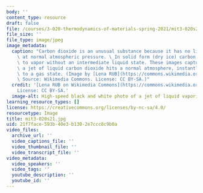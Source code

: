 ```yaml
---
body: ''
content_type: resource
draft: false
file: /courses/3-020-thermodynamics-of-materials-spring-2021/mit3-020s21.jpg
file_size: ''
file_type: image/jpeg
image_metadata:
  caption: "Carbon dioxide is an unusual substance because it has no liquid phase\
    \ at normal atmospheric pressure. \_In solid form (dry ice) carbon dioxide sublimates\
    \ to vapor without an intermediate liquid state. These images capture the moment\
    \ a jet of liquid carbon dioxide hits a normal atmosphere, instantly changing\
    \ to a gas state. (Image by [Lena RUB](https://commons.wikimedia.org/wiki/File:Liquid_carbon_dioxide_jets_02.png).\
    \ Source: Wikimedia Commons. License: CC BY-SA.)"
  credit: '[Lena RUB on Wikimedia Commons](https://commons.wikimedia.org/wiki/File:Liquid_carbon_dioxide_jets_02.png).
    License: CC BY-SA.'
  image-alt: High-speed black and white photo of a jet of liquid vaporizing.
learning_resource_types: []
license: https://creativecommons.org/licenses/by-nc-sa/4.0/
resourcetype: Image
title: mit3-020s21.jpg
uid: 21f7face-593b-40e3-b130-2e7ccc8c9b0a
video_files:
  archive_url: ''
  video_captions_file: ''
  video_thumbnail_file: ''
  video_transcript_file: ''
video_metadata:
  video_speakers: ''
  video_tags: ''
  youtube_description: ''
  youtube_id: ''
---
```

